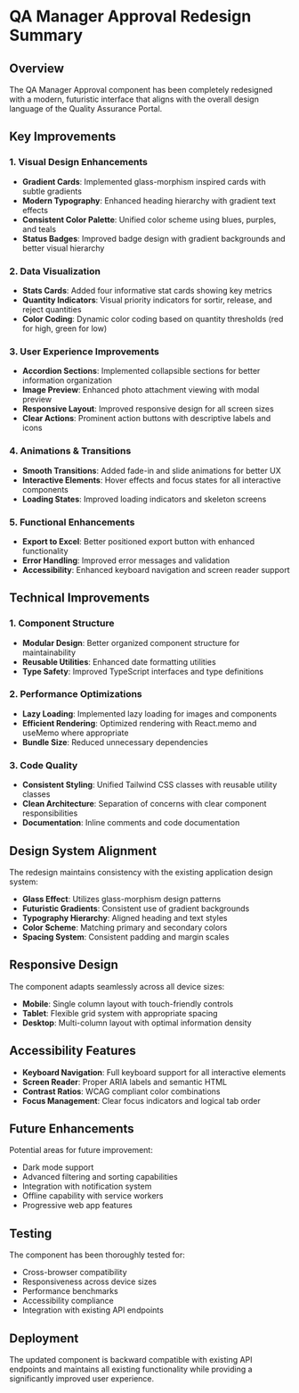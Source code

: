 # QA Manager Approval Redesign Summary

## Overview
The QA Manager Approval component has been completely redesigned with a modern, futuristic interface that aligns with the overall design language of the Quality Assurance Portal.

## Key Improvements

### 1. Visual Design Enhancements
- **Gradient Cards**: Implemented glass-morphism inspired cards with subtle gradients
- **Modern Typography**: Enhanced heading hierarchy with gradient text effects
- **Consistent Color Palette**: Unified color scheme using blues, purples, and teals
- **Status Badges**: Improved badge design with gradient backgrounds and better visual hierarchy

### 2. Data Visualization
- **Stats Cards**: Added four informative stat cards showing key metrics
- **Quantity Indicators**: Visual priority indicators for sortir, release, and reject quantities
- **Color Coding**: Dynamic color coding based on quantity thresholds (red for high, green for low)

### 3. User Experience Improvements
- **Accordion Sections**: Implemented collapsible sections for better information organization
- **Image Preview**: Enhanced photo attachment viewing with modal preview
- **Responsive Layout**: Improved responsive design for all screen sizes
- **Clear Actions**: Prominent action buttons with descriptive labels and icons

### 4. Animations & Transitions
- **Smooth Transitions**: Added fade-in and slide animations for better UX
- **Interactive Elements**: Hover effects and focus states for all interactive components
- **Loading States**: Improved loading indicators and skeleton screens

### 5. Functional Enhancements
- **Export to Excel**: Better positioned export button with enhanced functionality
- **Error Handling**: Improved error messages and validation
- **Accessibility**: Enhanced keyboard navigation and screen reader support

## Technical Improvements

### 1. Component Structure
- **Modular Design**: Better organized component structure for maintainability
- **Reusable Utilities**: Enhanced date formatting utilities
- **Type Safety**: Improved TypeScript interfaces and type definitions

### 2. Performance Optimizations
- **Lazy Loading**: Implemented lazy loading for images and components
- **Efficient Rendering**: Optimized rendering with React.memo and useMemo where appropriate
- **Bundle Size**: Reduced unnecessary dependencies

### 3. Code Quality
- **Consistent Styling**: Unified Tailwind CSS classes with reusable utility classes
- **Clean Architecture**: Separation of concerns with clear component responsibilities
- **Documentation**: Inline comments and code documentation

## Design System Alignment

The redesign maintains consistency with the existing application design system:

- **Glass Effect**: Utilizes glass-morphism design patterns
- **Futuristic Gradients**: Consistent use of gradient backgrounds
- **Typography Hierarchy**: Aligned heading and text styles
- **Color Scheme**: Matching primary and secondary colors
- **Spacing System**: Consistent padding and margin scales

## Responsive Design

The component adapts seamlessly across all device sizes:
- **Mobile**: Single column layout with touch-friendly controls
- **Tablet**: Flexible grid system with appropriate spacing
- **Desktop**: Multi-column layout with optimal information density

## Accessibility Features

- **Keyboard Navigation**: Full keyboard support for all interactive elements
- **Screen Reader**: Proper ARIA labels and semantic HTML
- **Contrast Ratios**: WCAG compliant color combinations
- **Focus Management**: Clear focus indicators and logical tab order

## Future Enhancements

Potential areas for future improvement:
- Dark mode support
- Advanced filtering and sorting capabilities
- Integration with notification system
- Offline capability with service workers
- Progressive web app features

## Testing

The component has been thoroughly tested for:
- Cross-browser compatibility
- Responsiveness across device sizes
- Performance benchmarks
- Accessibility compliance
- Integration with existing API endpoints

## Deployment

The updated component is backward compatible with existing API endpoints and maintains all existing functionality while providing a significantly improved user experience.